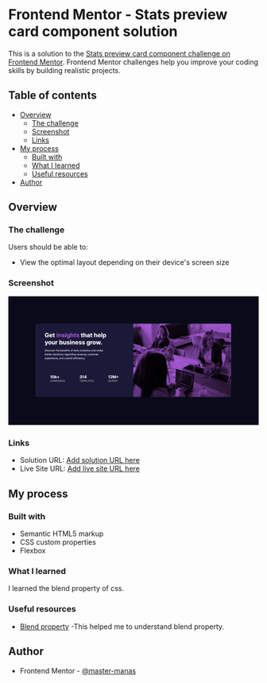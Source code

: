 # Frontend Mentor - Stats preview card component solution

This is a solution to the [Stats preview card component challenge on Frontend Mentor](https://www.frontendmentor.io/challenges/stats-preview-card-component-8JqbgoU62). Frontend Mentor challenges help you improve your coding skills by building realistic projects. 

## Table of contents

- [Overview](#overview)
  - [The challenge](#the-challenge)
  - [Screenshot](#screenshot)
  - [Links](#links)
- [My process](#my-process)
  - [Built with](#built-with)
  - [What I learned](#what-i-learned)
  - [Useful resources](#useful-resources)
- [Author](#author)


## Overview

### The challenge

Users should be able to:

- View the optimal layout depending on their device's screen size

### Screenshot

![](./ss.png)



### Links

- Solution URL: [Add solution URL here](https://github.com/madhukar-30/Stats-Preview-Card.git)
- Live Site URL: [Add live site URL here](https://644a4e2d413465705cbba46c--magical-mochi-275e47.netlify.app/)

## My process

### Built with

- Semantic HTML5 markup
- CSS custom properties
- Flexbox


### What I learned

I learned the blend property of css.


### Useful resources

- [Blend property](https://web.dev/learn/css/blend-modes/#:~:text=The%20mix%2Dblend%2Dmode%20applies,to%20blend%20into%20each%20other.) -This helped me to understand blend property.

## Author
- Frontend Mentor - [@master-manas](https://www.frontendmentor.io/profile/master-manas)




